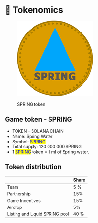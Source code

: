 # 🐨 Tokenomics

<figure><img src="../.gitbook/assets/250.png" alt="Spring token"><figcaption><p>SPRING token</p></figcaption></figure>

## Game token - SPRING

* TOKEN – SOLANA CHAIN
* Name: Spring Water
* Symbol: <mark style="color:blue;">SPRING</mark>
* Total supply: 120 000 000 SPRING
* 1 <mark style="color:blue;">SPRING</mark> token = 1 ml of Spring water.

## Token distribution

|                                | Share |
| ------------------------------ | ----- |
| Team                           | 5 %   |
| Partnership                    | 15%   |
| Game Incentives                | 15%   |
| Airdrop                        | 5%    |
| Listing and Liquid SPRING pool | 40 %  |

